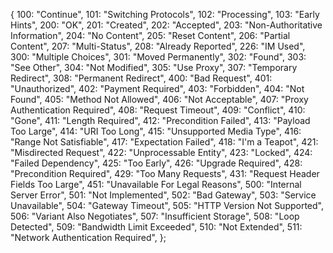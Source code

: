 {
  100: "Continue",
  101: "Switching Protocols",
  102: "Processing",
  103: "Early Hints",
  200: "OK",
  201: "Created",
  202: "Accepted",
  203: "Non-Authoritative Information",
  204: "No Content",
  205: "Reset Content",
  206: "Partial Content",
  207: "Multi-Status",
  208: "Already Reported",
  226: "IM Used",
  300: "Multiple Choices",
  301: "Moved Permanently",
  302: "Found",
  303: "See Other",
  304: "Not Modified",
  305: "Use Proxy",
  307: "Temporary Redirect",
  308: "Permanent Redirect",
  400: "Bad Request",
  401: "Unauthorized",
  402: "Payment Required",
  403: "Forbidden",
  404: "Not Found",
  405: "Method Not Allowed",
  406: "Not Acceptable",
  407: "Proxy Authentication Required",
  408: "Request Timeout",
  409: "Conflict",
  410: "Gone",
  411: "Length Required",
  412: "Precondition Failed",
  413: "Payload Too Large",
  414: "URI Too Long",
  415: "Unsupported Media Type",
  416: "Range Not Satisfiable",
  417: "Expectation Failed",
  418: "I'm a Teapot",
  421: "Misdirected Request",
  422: "Unprocessable Entity",
  423: "Locked",
  424: "Failed Dependency",
  425: "Too Early",
  426: "Upgrade Required",
  428: "Precondition Required",
  429: "Too Many Requests",
  431: "Request Header Fields Too Large",
  451: "Unavailable For Legal Reasons",
  500: "Internal Server Error",
  501: "Not Implemented",
  502: "Bad Gateway",
  503: "Service Unavailable",
  504: "Gateway Timeout",
  505: "HTTP Version Not Supported",
  506: "Variant Also Negotiates",
  507: "Insufficient Storage",
  508: "Loop Detected",
  509: "Bandwidth Limit Exceeded",
  510: "Not Extended",
  511: "Network Authentication Required",
};